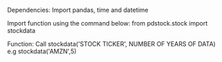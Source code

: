 Dependencies:
Import pandas, time and datetime

Import function using the command below:
from pdstock.stock import stockdata

Function:
Call stockdata('STOCK TICKER', NUMBER OF YEARS OF DATA)
e.g stockdata('AMZN',5)